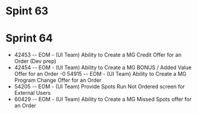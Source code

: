 # Spint 63

# Sprint 64

- 42453 -- EOM - (UI Team) Ability to Create a MG Credit Offer for an Order (Dev prep)
- 42454 -- EOM - (UI Team) Ability to Create a MG BONUS / Added Value Offer for an Order
-0 54915 -- EOM - (UI Team) Ability to Create a MG Program Change Offer for an Order
- 54205 -- EOM - (UI Team) Provide Spots Run Not Ordered screen for External Users
- 60429 -- EOM - (UI Team) Ability to Create a MG Missed Spots offer for an Order
